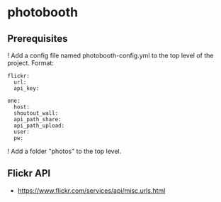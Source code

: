 # photobooth
## Prerequisites
! Add a config file named photobooth-config.yml to the top level of the project. Format:

```
flickr:
  url: 
  api_key: 

one:
  host: 
  shoutout_wall: 
  api_path_share: 
  api_path_upload: 
  user:
  pw: 
```

! Add a folder "photos" to the top level.

## Flickr API
* https://www.flickr.com/services/api/misc.urls.html